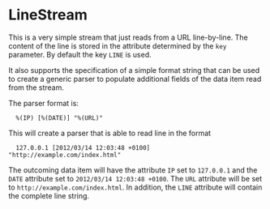 LineStream
==========

This is a very simple stream that just reads from a URL line-by-line. The
content of the line is stored in the attribute determined by the
`key` parameter. By default the key `LINE` is used.
 
It also supports the specification of a simple format string that can be used
to create a generic parser to populate additional fields of the data item
read from the stream.
 
The parser format is:
 
      %(IP) [%(DATE)] "%(URL)"
 
This will create a parser that is able to read line in the format
 
      127.0.0.1 [2012/03/14 12:03:48 +0100] "http://example.com/index.html"
 
The outcoming data item will have the attribute `IP` set to
`127.0.0.1` and the `DATE` attribute set to
`2012/03/14 12:03:48 +0100`. The `URL` attribute will be set to
`http://example.com/index.html`.
In addition, the `LINE` attribute will contain the complete line string.

